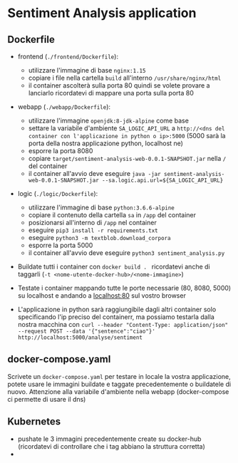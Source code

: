 # Sentiment Analysis application 

## Dockerfile
- frontend (`./frontend/Dockerfile`):
  - utilizzare l'immagine di base `nginx:1.15`
  - copiare i file nella cartella `build` all'interno `/usr/share/nginx/html`
  - il container ascolterà sulla porta 80 quindi se volete provare a lanciarlo ricordatevi di mappare una porta sulla porta 80
- webapp (`./webapp/Dockerfile`):
  - utilizzare l'immagine `openjdk:8-jdk-alpine` come base
  - settare la variabile d'ambiente `SA_LOGIC_API_URL` a `http://<dns del container con l'applicazione in python o ip>:5000` (5000 sarà la porta della nostra applicazione python, localhost ne)
  - esporre la porta 8080
  - copiare `target/sentiment-analysis-web-0.0.1-SNAPSHOT.jar` nella `/` del container
  - il container all'avvio deve eseguire `java -jar sentiment-analysis-web-0.0.1-SNAPSHOT.jar --sa.logic.api.url=${SA_LOGIC_API_URL}`
- logic (`./logic/Dockerfile`):
  - utilizzare l'immagine di base `python:3.6.6-alpine`
  - copiare il contenuto della cartella `sa` in `/app` del container
  - posizionarsi all'interno di `/app` nel container
  - eseguire `pip3 install -r requirements.txt`
  - eseguire `python3 -m textblob.download_corpora`
  - esporre la porta 5000
  - il container all'avvio deve eseguire `python3 sentiment_analysis.py`

- Buildate tutti i container con `docker build . ` ricordatevi anche di taggarli (`-t <nome-utente-docker-hub>/<nome-immagine>`)
- Testate i container mappando tutte le porte necessarie (80, 8080, 5000) su localhost e andando a [localhost:80](localhost:80) sul vostro browser
- L'applicazione in python sarà raggiungibile dagli altri container solo specificando l'ip preciso del containerr, ma possiamo testarla dalla nostra macchina con `curl --header "Content-Type: application/json" --request POST --data '{"sentence":"ciao"}' http://localhost:5000/analyse/sentiment`

## docker-compose.yaml
Scrivete un `docker-compose.yaml` per testare in locale la vostra applicazione, potete usare le immagini buildate e taggate precedentemente o buildatele di nuovo.
Attenzione alla variabile d'ambiente nella webapp (docker-compose ci permette di usare il dns)

## Kubernetes
- pushate le 3 immagini precedentemente create su docker-hub (ricordatevi di controllare che i tag abbiano la struttura corretta)
- 